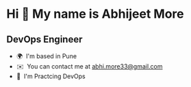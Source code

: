 Hi 👋 My name is Abhijeet More
==============================

DevOps Engineer
--------------

* 🌍  I'm based in Pune
* ✉️  You can contact me at [abhi.more33@gmail.com](mailto:abhi.more33@gmail.com)
* 🧠  I'm Practcing DevOps
